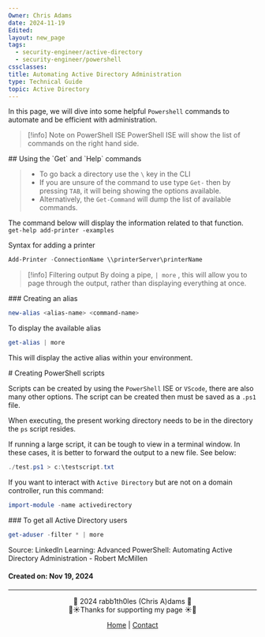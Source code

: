 ```yaml
---
Owner: Chris Adams
date: 2024-11-19
Edited: 
layout: new_page
tags:
  - security-engineer/active-directory
  - security-engineer/powershell
cssclasses: 
title: Automating Active Directory Administration
type: Technical Guide
topic: Active Directory
---
```

In this page, we will dive into some helpful `Powershell` commands to automate and be efficient with administration.


> [!info] Note on PowerShell ISE
> PowerShell ISE will show the list of commands on the right hand side.

<div class="neon-line"></div>
## Using the `Get` and `Help` commands

> - To go back a directory use the `\` key in the CLI
> - If you are unsure of the command to use type `Get-` then by pressing `TAB`, it will being showing the options available. 
> - Alternatively, the `Get-Command` will dump the list of available commands.

The command below will display the information related to that function.
`get-help add-printer -examples`

Syntax for adding a printer
```powershell
Add-Printer -ConnectionName \\printerServer\printerName
```


> [!info] Filtering output
> By doing a pipe, `| more` , this will allow you to page through the output, rather than displaying everything at once. 

<div class="neon-line"></div>
### Creating an alias

```powershell
new-alias <alias-name> <command-name>
```

To display the available alias

```powershell
get-alias | more
```

This will display the active alias within your environment.

<div class="neon-line"></div>
# Creating PowerShell scripts

Scripts can be created by using the `PowerShell` ISE or `VScode`, there are also many other options. The script can be created then must be saved as a `.ps1` file. 

When executing, the present working directory needs to be in the directory the `ps` script resides. 

If running a large script, it can be tough to view in a terminal window. In these cases, it is better to forward the output to a new file. See below:

```Powershell
./test.ps1 > c:\testscript.txt
```

If you want to interact with `Active Directory` but are not on a domain controller, run this command:

```powershell
import-module -name activedirectory
```

<div class="neon-line"></div>
### To get all Active Directory users

```powershell
get-aduser -filter * | more
```


Source: LinkedIn Learning: Advanced PowerShell: Automating Active Directory Administration - Robert McMillen

#### Created on: Nov 19, 2024
---
<div style="text-align: center;">
	<div class="gradient-text">👾 2024 rabb1th0les (Chris A)dams 👾</div> 
	🌴☀Thanks for supporting my page ☀🌴
	<nav>
		<ul style="list-style: none; padding: 0;">
			<div style="text-align: center;">
				<li><a href="index.html">Home</a> | <a href="Contact.html">Contact</a></li>
			</div>
		</ul>
	</nav>	
</div>






